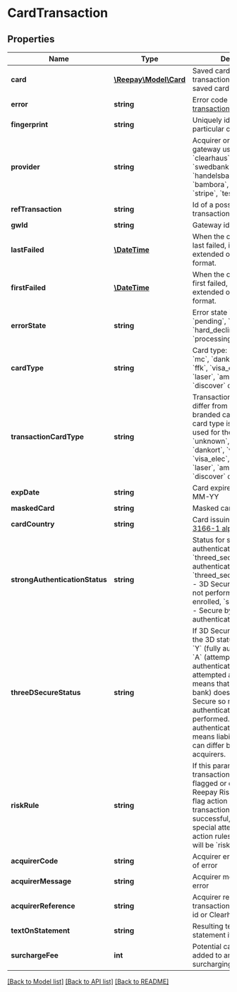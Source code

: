 # CardTransaction

## Properties
Name | Type | Description | Notes
------------ | ------------- | ------------- | -------------
**card** | [**\Reepay\Model\Card**](Card.md) | Saved card used for transaction. Only present if a saved card was used. | [optional] 
**error** | **string** | Error code if failed. See [transaction errors](https://reference.reepay.com/api/#transaction-errors). | [optional] 
**fingerprint** | **string** | Uniquely identifies this particular card number | [optional] 
**provider** | **string** | Acquirer or payment gateway used: &#x60;reepay&#x60;, &#x60;clearhaus&#x60;, &#x60;nets&#x60;, &#x60;swedbank&#x60;, &#x60;handelsbanken&#x60;, &#x60;elavon&#x60;, &#x60;bambora&#x60;, &#x60;valitor&#x60;, &#x60;dibs&#x60;, &#x60;stripe&#x60;, &#x60;test&#x60; | [optional] 
**refTransaction** | **string** | Id of a possible referenced transaction | [optional] 
**gwId** | **string** | Gateway id for card | [optional] 
**lastFailed** | [**\DateTime**](\DateTime.md) | When the card transaction last failed, in [ISO-8601](http://en.wikipedia.org/wiki/ISO_8601) extended offset date-time format. | [optional] 
**firstFailed** | [**\DateTime**](\DateTime.md) | When the card transaction first failed, in [ISO-8601](http://en.wikipedia.org/wiki/ISO_8601) extended offset date-time format. | [optional] 
**errorState** | **string** | Error state if failed: &#x60;pending&#x60;, &#x60;soft_declined&#x60;, &#x60;hard_declined&#x60; or &#x60;processing_error&#x60; | [optional] 
**cardType** | **string** | Card type: &#x60;unknown&#x60;, &#x60;visa&#x60;, &#x60;mc&#x60;, &#x60;dankort&#x60;, &#x60;visa_dk&#x60;, &#x60;ffk&#x60;, &#x60;visa_elec&#x60;, &#x60;maestro&#x60;, &#x60;laser&#x60;, &#x60;amex&#x60;, &#x60;diners&#x60;, &#x60;discover&#x60; or &#x60;jcb&#x60; | 
**transactionCardType** | **string** | Transaction card type. Will differ from &#x60;card_type&#x60; if co-branded card. Transaction card type is the card type used for the transaction. &#x60;unknown&#x60;, &#x60;visa&#x60;, &#x60;mc&#x60;, &#x60;dankort&#x60;, &#x60;visa_dk&#x60;, &#x60;ffk&#x60;, &#x60;visa_elec&#x60;, &#x60;maestro&#x60;, &#x60;laser&#x60;, &#x60;amex&#x60;, &#x60;diners&#x60;, &#x60;discover&#x60; or &#x60;jcb&#x60; | [optional] 
**expDate** | **string** | Card expire date on form MM-YY | [optional] 
**maskedCard** | **string** | Masked card number | [optional] 
**cardCountry** | **string** | Card issuing country in [ISO 3166-1 alpha-2](http://en.wikipedia.org/wiki/ISO_3166-1_alpha-2) | [optional] 
**strongAuthenticationStatus** | **string** | Status for strong customer authentication: &#x60;threed_secure&#x60; - 3D Secure authenticated, &#x60;threed_secure_not_enrolled&#x60; - 3D Secure authentication not performed as card not enrolled, &#x60;secured_by_nets&#x60; - Secure by Nets authenticated | [optional] 
**threeDSecureStatus** | **string** | If 3D Secure authenticated the 3D status will either be &#x60;Y&#x60; (fully authenticated) or &#x60;A&#x60; (attempted authenticated). An attempted authentication means that card issuer (e.g. bank) does not support 3D Secure so no full authentication has been performed. Attempted authentication normally means liability shift, but this can differ between acquirers. | [optional] 
**riskRule** | **string** | If this parameter is set the transaction has either been flagged or declined by a Reepay Risk Filter rule. For flag action rules the transaction can be successful, but may require special attention. For block action rules the decline error will be &#x60;risk_filter_block&#x60;. | [optional] 
**acquirerCode** | **string** | Acquirer error code in case of error | [optional] 
**acquirerMessage** | **string** | Acquirer message in case of error | [optional] 
**acquirerReference** | **string** | Acquirer reference to transaction. E.g. Nets order id or Clearhaus reference. | [optional] 
**textOnStatement** | **string** | Resulting text on bank statement if known | [optional] 
**surchargeFee** | **int** | Potential card surcharge fee added to amount if surcharging enabled | [optional] 

[[Back to Model list]](../README.md#documentation-for-models) [[Back to API list]](../README.md#documentation-for-api-endpoints) [[Back to README]](../README.md)


